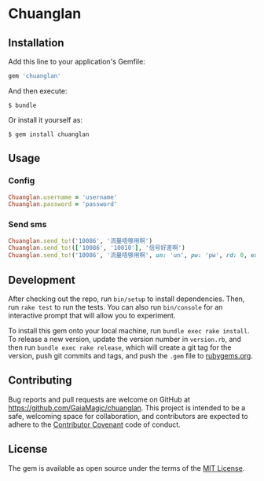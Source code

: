 # Chuanglan

## Installation

Add this line to your application's Gemfile:

```ruby
gem 'chuanglan'
```

And then execute:

    $ bundle

Or install it yourself as:

    $ gem install chuanglan

## Usage

### Config

```ruby
Chuanglan.username = 'username'
Chuanglan.password = 'password'
```

### Send sms

```ruby
Chuanglan.send_to!('10086', '流量唔够用啊')
Chuanglan.send_to!(['10086', '10010'], '信号好差啊')
Chuanglan.send_to!('10086', '流量唔够用啊', un: 'un', pw: 'pw', rd: 0, ex: 'ex')
```


## Development

After checking out the repo, run `bin/setup` to install dependencies. Then, run `rake test` to run the tests. You can also run `bin/console` for an interactive prompt that will allow you to experiment.

To install this gem onto your local machine, run `bundle exec rake install`. To release a new version, update the version number in `version.rb`, and then run `bundle exec rake release`, which will create a git tag for the version, push git commits and tags, and push the `.gem` file to [rubygems.org](https://rubygems.org).

## Contributing

Bug reports and pull requests are welcome on GitHub at https://github.com/GaiaMagic/chuanglan. This project is intended to be a safe, welcoming space for collaboration, and contributors are expected to adhere to the [Contributor Covenant](contributor-covenant.org) code of conduct.


## License

The gem is available as open source under the terms of the [MIT License](http://opensource.org/licenses/MIT).

